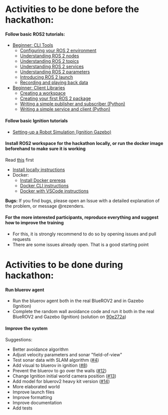 # Activities to be done before the hackathon:

#### Follow basic ROS2 tutorials:
* [Beginner: CLI Tools](https://docs.ros.org/en/foxy/Tutorials.html#beginner-cli-tools)
  - [Configuring your ROS 2 environment](https://docs.ros.org/en/foxy/Tutorials/Configuring-ROS2-Environment.html)
  - [Understanding ROS 2 nodes](https://docs.ros.org/en/foxy/Tutorials/Understanding-ROS2-Nodes.html)
  - [Understanding ROS 2 topics](https://docs.ros.org/en/foxy/Tutorials/Topics/Understanding-ROS2-Topics.html)
  - [Understanding ROS 2 services](https://docs.ros.org/en/foxy/Tutorials/Services/Understanding-ROS2-Services.html)
  - [Understanding ROS 2 parameters](https://docs.ros.org/en/foxy/Tutorials/Parameters/Understanding-ROS2-Parameters.html)
  - [Introducing ROS 2 launch](https://docs.ros.org/en/foxy/Tutorials/Launch/CLI-Intro.html)
  - [Recording and playing back data](https://docs.ros.org/en/foxy/Tutorials/Ros2bag/Recording-And-Playing-Back-Data.html)
* [Beginner: Client Libraries](https://docs.ros.org/en/foxy/Tutorials.html#beginner-client-libraries)
  - [Creating a workspace](https://docs.ros.org/en/foxy/Tutorials/Workspace/Creating-A-Workspace.html)
  - [Creating your first ROS 2 package](https://docs.ros.org/en/foxy/Tutorials/Creating-Your-First-ROS2-Package.html)
  - [Writing a simple publisher and subscriber (Python)](https://docs.ros.org/en/foxy/Tutorials/Writing-A-Simple-Py-Publisher-And-Subscriber.html)
  - [Writing a simple service and client (Python)](https://docs.ros.org/en/foxy/Tutorials/Writing-A-Simple-Py-Service-And-Client.html)

#### Follow basic Ignition tutorials
* [Setting-up a Robot Simulation (Ignition Gazebo)](https://docs.ros.org/en/foxy/Tutorials/Simulators/Ignition/Setting-up-a-Robot-Simulation-Ignition.html)

#### Install ROS2 workspace for the hackathon locally, or run the docker image beforehand to make sure it is working

Read [this](https://github.com/remaro-network/tudelft_hackathon#installation) first

* [Install locally instructions](https://github.com/remaro-network/tudelft_hackathon#install-locally)
* Docker:
  - [Install Docker prereqs](https://github.com/remaro-network/tudelft_hackathon#install-prerequisites-to-run-with-docker)
  - [Docker CLI instructions](https://github.com/remaro-network/tudelft_hackathon#run-it-with-docker-via-cli)
  - [Docker with VSCode instructions](https://github.com/remaro-network/tudelft_hackathon#run-it-with-docker-with-vscode)

**Bugs:** If you find bugs, please open an Issue with a detailed explanation of the problem, or message @rezenders.

#### For the more interested participants, reproduce everything and suggest how to improve the training

* For this, it is strongly recommend to do so by opening issues and pull requests
* There are some issues already open. That is a good starting point

# Activities to be done during hackathon:

#### Run bluerov agent

* Run the bluerov agent both in the real BlueROV2 and in Gazebo (Ignition)
* Complete the random wall avoidance code and run it both in the real BlueROV2 and Gazebo (Ignition) (solution on [90e272a](https://github.com/remaro-network/tudelft_hackathon/blob/90e272a09d1053d0afcec1402f8cc63476f0c6cc/scripts/random_wall_avoidance.py))

#### Improve the system
Suggestions:
* Better avoidance algorithm
* Adjust velocity parameters and sonar "field-of-view"
* Test sonar data with SLAM algorithm ([#4](https://github.com/remaro-network/tudelft_hackathon/issues/4))
* Add visual to bluerov in ignition ([#8](https://github.com/remaro-network/tudelft_hackathon/issues/8))
* Prevent the bluerov to go over the walls ([#12](https://github.com/remaro-network/tudelft_hackathon/issues/12))
* Change Ignition initial world camera position ([#13](https://github.com/remaro-network/tudelft_hackathon/issues/13))
* Add model for bluerov2 heavy kit version ([#14](https://github.com/remaro-network/tudelft_hackathon/issues/14))
* More elaborated world
* Improve launch files
* Improve formatting
* Improve documentation
* Add tests
